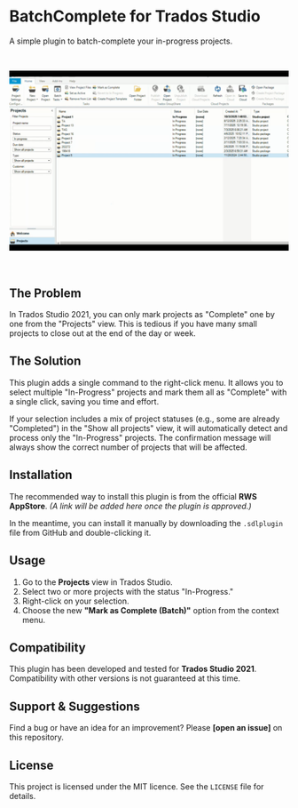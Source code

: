 # BatchComplete for Trados Studio

A simple plugin to batch-complete your in-progress projects.

<br>

![Demo](demo2.gif)

<br>

## The Problem

In Trados Studio 2021, you can only mark projects as "Complete" one by one from the "Projects" view. This is tedious if you have many small projects to close out at the end of the day or week.

## The Solution

This plugin adds a single command to the right-click menu. It allows you to select multiple "In-Progress" projects and mark them all as "Complete" with a single click, saving you time and effort.

If your selection includes a mix of project statuses (e.g., some are already "Completed") in the "Show all projects" view, it will automatically detect and process only the "In-Progress" projects. The confirmation message will always show the correct number of projects that will be affected.


## Installation

The recommended way to install this plugin is from the official **RWS AppStore**.
*(A link will be added here once the plugin is approved.)*

In the meantime, you can install it manually by downloading the `.sdlplugin` file from GitHub and double-clicking it.

## Usage

1.  Go to the **Projects** view in Trados Studio.
2.  Select two or more projects with the status "In-Progress."
3.  Right-click on your selection.
4.  Choose the new **"Mark as Complete (Batch)"** option from the context menu.

## Compatibility

This plugin has been developed and tested for **Trados Studio 2021**. Compatibility with other versions is not guaranteed at this time.

## Support & Suggestions

Find a bug or have an idea for an improvement? Please **[open an issue]** on this repository.

## License

This project is licensed under the MIT licence. See the `LICENSE` file for details.
